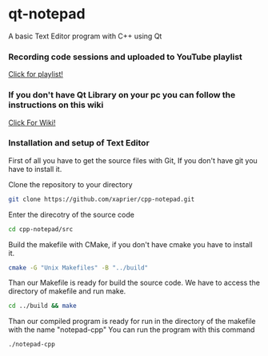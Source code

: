 # qt-notepad
A basic Text Editor program with C++ using Qt
### Recording code sessions and uploaded to YouTube playlist 
<a href="https://www.youtube.com/watch?v=-xkuZwPqBVE&list=PLUWaeJl-QWILY0Hu6K2q3n2Qwz8P7gkX-" target="_blank">Click for playlist!</a>

### If you don't have Qt Library on your pc you can follow the instructions on this wiki
<a href="https://wiki.qt.io/Install_Qt_5_on_Ubuntu" target="_blank">Click For Wiki!</a>

### Installation and setup of Text Editor

First of all you have to get the source files with Git, If you don't have git you have to install it.

Clone the repository to your directory
```sh
git clone https://github.com/xaprier/cpp-notepad.git
```

Enter the direcotry of the source code
```sh
cd cpp-notepad/src
```
Build the makefile with CMake, if you don't have cmake you have to install it.
```sh
cmake -G "Unix Makefiles" -B "../build"
```
Than our Makefile is ready for build the source code. We have to access the directory of makefile and run make.
```sh
cd ../build && make
```

Than our compiled program is ready for run in the directory of the makefile with the name "notepad-cpp"
You can run the program with this command
```sh
./notepad-cpp
```
